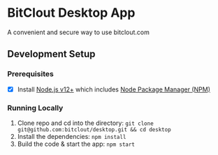 # BitClout Desktop App

A convenient and secure way to use bitclout.com

## Development Setup

### Prerequisites
- [x] Install [Node.js v12+](https://nodejs.org/en/) which includes [Node Package Manager (NPM)](https://www.npmjs.com/get-npm)

### Running Locally
1. Clone repo and cd into the directory: `git clone git@github.com:bitclout/desktop.git && cd desktop`
2. Install the dependencies: `npm install`
3. Build the code & start the app: `npm start`

